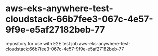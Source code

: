 # aws-eks-anywhere-test-cloudstack-66b7fee3-067c-4e57-9f9e-e5af27182beb-77
repository for use with E2E test job aws-eks-anywhere-test-cloudstack:66b7fee3-067c-4e57-9f9e-e5af27182beb-77

